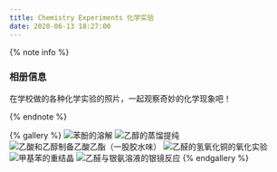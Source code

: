 ```yaml
---
title: Chemistry Experiments 化学实验
date: 2020-06-13 18:27:00
---
```

{% note info %}

### 相册信息

在学校做的各种化学实验的照片，一起观察奇妙的化学现象吧！

{% endnote %}

{% gallery %}
![苯酚的溶解](https://gamernotitle.coding.net/p/assets1/d/assets1/git/raw/master/img/Chemistry-Experiments/Dissolution-of-phenol.JPG)
![乙醇的蒸馏提纯](https://gamernotitle.coding.net/p/assets1/d/assets1/git/raw/master/img/Chemistry-Experiments/Distillation-and-purification-of-ethanol.JPG)
![乙酸和乙醇制备乙酸乙酯（一股胶水味）](https://gamernotitle.coding.net/p/assets1/d/assets1/git/raw/master/img/Chemistry-Experiments/Ethanol-and-Acetic-acid-make-Ethyl-acetate.JPG)
![乙醛的氢氧化铜的氧化实验](https://gamernotitle.coding.net/p/assets1/d/assets1/git/raw/master/img/Chemistry-Experiments/Oxidation-of-acetaldehyde-with-copper-hydroxide.JPG)
![甲基苯的重结晶](https://gamernotitle.coding.net/p/assets1/d/assets1/git/raw/master/img/Chemistry-Experiments/Recrystallization-of-methylbenzene.JPG)
![乙醛与银氨溶液的银镜反应](https://gamernotitle.coding.net/p/assets1/d/assets1/git/raw/master/img/Chemistry-Experiments/Silver-mirror-reaction-of-acetaldehyde.JPG)
{% endgallery %}